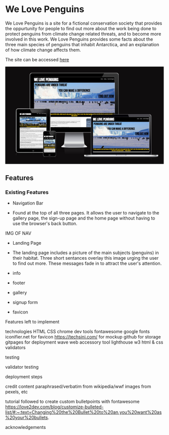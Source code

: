 # We Love Penguins

We Love Penguins is a site for a fictional conservation society that provides the oppurtunity for people to find out more about the work being done to protect penguins from climate change related threats, and to become more involved in this work. We Love Penguins provides some facts about the three main species of penguins that inhabit Antarctica, and an explanation of how climate change affects them.

The site can be accessed [here](https://bezabu.github.io/bb-penguin/)

![Mockup](assets/images/mockup01.JPG)

## Features

### Existing Features

- Navigation Bar

* Found at the top of all three pages. It allows the user to navigate to the gallery page, the sign-up page and the home page without having to use the browser's back button.

IMG OF NAV

- Landing Page

* The landing page includes a picture of the main subjects (penguins) in their habitat. Three short sentances overlay this image urging the user to find out more. These messages fade in to attract the user's attention.

- info

- footer

- gallery

- signup form

- favicon

Features left to implement

technologies
HTML
CSS
chrome dev tools
fontawesome
google fonts
iconifier.net for favicon
https://techsini.com/ for mockup
github for storage
gitpages for deployment
wave web accessory tool
lighthouse
w3 html & css validators

testing

validator testing

deployment steps

credit
content paraphrased/verbatim from wikipedia/wwf
images from pexels, etc

tutorial followed to create custom bulletpoints with fontawesome
https://love2dev.com/blog/customize-bulleted-list/#:~:text=Changing%20the%20Bullet%20to%20an,you%20want%20as%20your%20bullets.

acknowledgements
